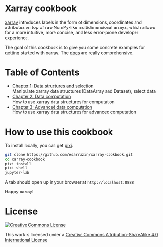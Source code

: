 Xarray cookbook
===============

[xarray](https://docs.xarray.dev/en/stable/index.html) introduces labels in the form of dimensions, 
coordinates and attributes on top of raw NumPy-like multidimensional arrays, 
which allows for a more intuitive, more concise, and less error-prone developer experience.

The goal of this cookbook is to give you some concrete examples for
getting started with xarray. The [docs](https://docs.xarray.dev/en/stable/index.html)
are really comprehensive. 


Table of Contents
=================


* [Chapter 1: Data structures and selection](cookbook/Chapter%201%20-%20Data%20structures%20and%20selection.ipynb)
  <br> Manipulate xarray data structures (DataArray and Dataset), select data
* [Chapter 2: Data computation](cookbook/Chapter%201%20-%20Data%20computation.ipynb)
  <br> How to use xarray data structures for computation
* [Chapter 3: Advanced data computation](cookbook/Chapter%201%20-%20Advanced%20data%20computation.ipynb)
  <br> How to use xarray data structures for advanced computation

How to use this cookbook
========================

To install locally, you can get [pixi](https://pixi.sh/latest/). 

```bash
git clone https://github.com/esarrazin/xarray-cookbook.git
cd xarray-cookbook
pixi install
pixi shell
jupyter-lab
```

A tab should open up in your browser at `http://localhost:8888`

Happy xarray!

License
=======

<a rel="license" href="http://creativecommons.org/licenses/by-sa/4.0/"><img alt="Creative Commons License" style="border-width:0" src="http://i.creativecommons.org/l/by-sa/4.0/88x31.png" /></a><br />

This work is licensed under a [Creative Commons Attribution-ShareAlike 4.0 International License](http://creativecommons.org/licenses/by-sa/4.0/)


